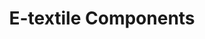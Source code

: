 ---
title: E-textile Components
layout: page
src: etextile_annotated.png
index: -1
type: img
alt: An annotated image of an electronic textile, highlighting the common components used in creating an e-textile project (LEDs, conductive thread, microcontroller, and buttons).
---